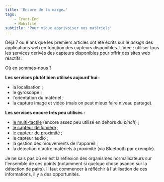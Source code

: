 ```yaml
---
title: 'Encore de la marge…'
tags:
    - Front-End
    - Mobilité
subtitle: 'Pour mieux apprivoiser nos matériels'
---
```


Déjà 7 ou 8 ans que les premiers articles ont été écrits sur le _design_ des
applications web en fonction des capteurs disponibles. L'idée : utiliser tous
les services dérivés des capteurs disponibles pour offrir des sites web
réactifs.

Où en sommes-nous ?

<!-- more -->

**Les services plutôt bien utilisés aujourd'hui :**

-   la localisation ;
-   le gyroscope ;
-   l'orientation du matériel ;
-   la capture image et vidéo (mais on peut mieux faire niveau partage).

**Les services encore très peu utilisés :**

-   [le multi-tactile](https://developer.mozilla.org/en-US/docs/Web/Guide/Events/Touch_events 'Touch Events ", MDN')
    (encore assez peu utilisé en dehors du _pinch_) ;
-   [le capteur de lumière](https://developer.mozilla.org/en-US/docs/Web/API/DeviceLightEvent/Using_light_sensors 'Using light sensors ", MDN')
    ;
-   [le capteur de proximité](https://developer.mozilla.org/en-US/docs/Web/API/Proximity_Events 'Proximity Events ", MDN')
    ;
-   le capteur audio ;
-   la gestion des mouvements de l'appareil ;
-   la détection d'autre matériels à proximité (via Bluetooth par exemple).

Je ne sais pas où en est la réflexion des organismes normalisateurs sur
l'ensemble de ces points (notamment si quelque chose avance sur la détection de
pairs). Il faut commencer à réfléchir à l'utilisation de ces informations, il y
a des opportunités.
